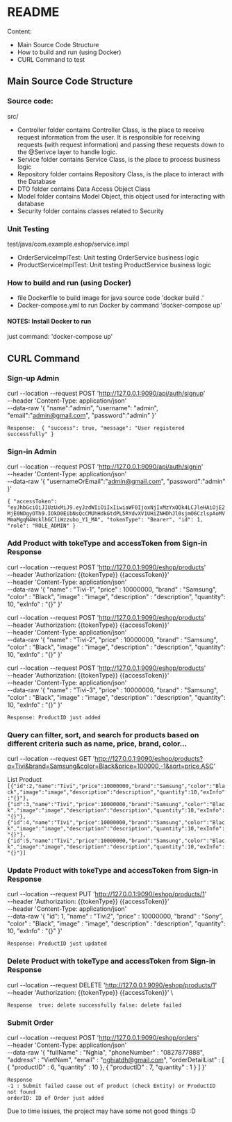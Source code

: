 # README

Content:
- Main Source Code Structure
- How to build and run (using Docker)
- CURL Command to test
## Main Source Code Structure

### Source code:
src/
- Controller folder contains Controller Class, is the place to receive request information from the user. It is responsible for receiving requests (with request information) and passing these requests down to the @Serivce layer to handle logic.
- Service folder contains Service Class, is the place to process business logic
- Repository folder contains Repository Class, is the place to interact with the Database
- DTO folder contains Data Access Object Class
- Model folder contains Model Object, this object used for interacting with database
- Security folder contains classes related to Security

### Unit Testing
test/java/com.example.eshop/service.impl
- OrderServiceImplTest: Unit testing OrderService business logic
- ProductServiceImplTest: Unit testing ProductService business logic

### How to build and run (using Docker)

- file Dockerfile to build image for java source code 'docker build .'
- Docker-compose.yml to run Docker by command 'docker-compose up'

#### NOTES: Install Docker to run

just command: 'docker-compose up'

## CURL Command 

### Sign-up Admin
curl --location --request POST 'http://127.0.0.1:9090/api/auth/signup' \
--header 'Content-Type: application/json' \
--data-raw '{
	"name":"admin",
	"username": "admin",
	"email":"admin@gmail.com",
	"password":"admin"
}'

``
Response: 
{
    "success": true,
    "message": "User registered successfully"
}
``

### Sign-in Admin

curl --location --request POST 'http://127.0.0.1:9090/api/auth/signin' \
--header 'Content-Type: application/json' \
--data-raw '{
	"usernameOrEmail":"admin@gmail.com",
	"password":"admin"
}'

``
{
    "accessToken": "eyJhbGciOiJIUzUxMiJ9.eyJzdWIiOiIxIiwiaWF0IjoxNjIxMzYxODk4LCJleHAiOjE2MjE0NDgyOTh9.IOkD0EibNsQcCMUhHdkGtdPL5RYdvXV1UHiZNHDhJl0sjmO6CzlspAoMVMmaMgqN4WcklhGCliWzzubo_Y1_MA",
    "tokenType": "Bearer",
    "id": 1,
    "role": "ROLE_ADMIN"
}
``

### Add Product with tokeType and accessToken from Sign-in Response

curl --location --request POST 'http://127.0.0.1:9090/eshop/products' \
--header 'Authorization: {{tokenType}} {{accessToken}}' \
--header 'Content-Type: application/json' \
--data-raw '{
    "name" : "Tivi-1",
    "price" : 10000000,
    "brand" : "Samsung",
    "color" : "Black",
    "image" : "image",
    "description" : "description",
    "quantity": 10,
    "exInfo" : "{}"
}'

curl --location --request POST 'http://127.0.0.1:9090/eshop/products' \
--header 'Authorization: {{tokenType}} {{accessToken}}' \
--header 'Content-Type: application/json' \
--data-raw '{
    "name" : "Tivi-2",
    "price" : 10000000,
    "brand" : "Samsung",
    "color" : "Black",
    "image" : "image",
    "description" : "description",
    "quantity": 10,
    "exInfo" : "{}"
}'

curl --location --request POST 'http://127.0.0.1:9090/eshop/products' \
--header 'Authorization: {{tokenType}} {{accessToken}}' \
--header 'Content-Type: application/json' \
--data-raw '{
    "name" : "Tivi-3",
    "price" : 10000000,
    "brand" : "Samsung",
    "color" : "Black",
    "image" : "image",
    "description" : "description",
    "quantity": 10,
    "exInfo" : "{}"
}'

``
Response: ProductID just added
``

### Query can filter, sort, and search for products based on different criteria such as name, price, brand, color...

curl --location --request GET 'http://127.0.0.1:9090/eshop/products?q=Tivi&brand=Samsung&color=Black&price=100000,-1&sort=price,ASC'

List Product
``
[{"id":2,"name":"Tivi","price":10000000,"brand":"Samsung","color":"Black","image":"image","description":"description","quantity":10,"exInfo":"{}"},{"id":3,"name":"Tivi","price":10000000,"brand":"Samsung","color":"Black","image":"image","description":"description","quantity":10,"exInfo":"{}"},{"id":4,"name":"Tivi","price":10000000,"brand":"Samsung","color":"Black","image":"image","description":"description","quantity":10,"exInfo":"{}"},{"id":5,"name":"Tivi","price":10000000,"brand":"Samsung","color":"Black","image":"image","description":"description","quantity":10,"exInfo":"{}"}]
``

### Update Product with tokeType and accessToken from Sign-in Response

curl --location --request PUT 'http://127.0.0.1:9090/eshop/products/1' \
--header 'Authorization: {{tokenType}} {{accessToken}}' \
--header 'Content-Type: application/json' \
--data-raw '{
    "id": 1,
    "name" : "Tivi2",
    "price" : 10000000,
    "brand" : "Sony",
    "color" : "Black",
    "image" : "image",
    "description" : "description",
    "quantity": 10,
    "exInfo" : "{}"
}'

``
Response: ProductID just updated
``

### Delete Product with tokeType and accessToken from Sign-in Response

curl --location --request DELETE 'http://127.0.0.1:9090/eshop/products/1' \
--header 'Authorization: {{tokenType}} {{accessToken}}' \

``
Response 
true: delete successfully
false: delete failed
``

### Submit Order

curl --location --request POST 'http://127.0.0.1:9090/eshop/orders' \
--header 'Content-Type: application/json' \
--data-raw '{
    "fullName" : "Nghia",
    "phoneNumber" : "0827877888",
    "address" : "VietNam",
    "email" : "nghiatdh@gmail.com",
    "orderDetailList" : [
        {
            "productID" : 6,
            "quantity"  : 10
        },
                {
            "productID" : 7,
            "quantity"  : 1
        }
    ]
}'

```
Response 
-1 : Submit failed cause out of product (check Entity) or ProductID not found
orderID: ID of Order just added
```

Due to time issues, the project may have some not good things :D